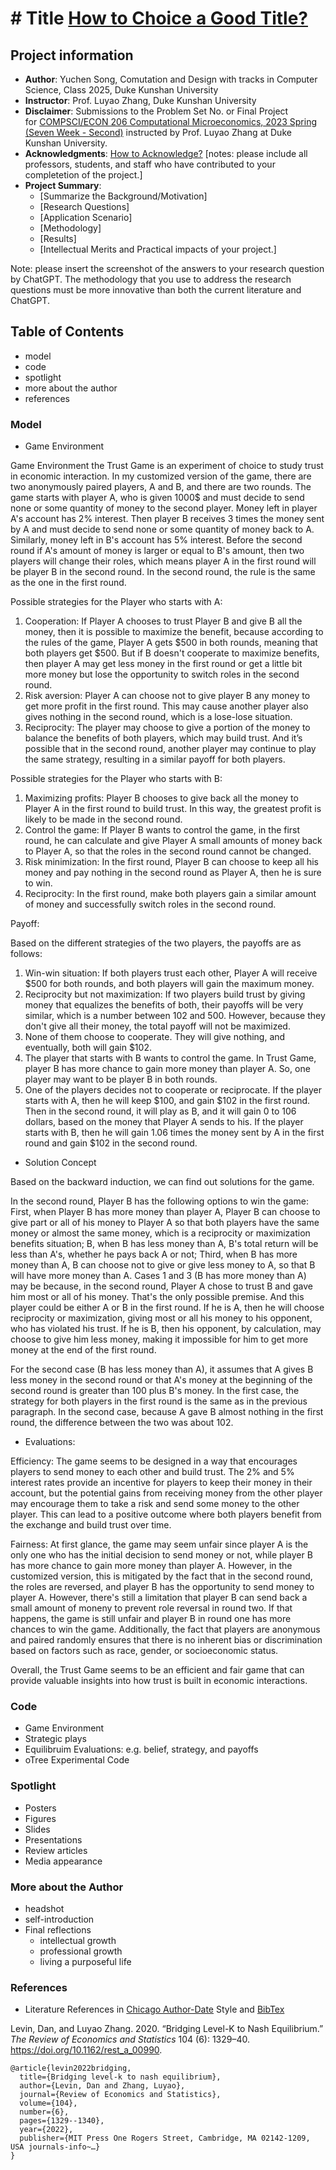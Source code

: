 # # Title [How to Choice a Good Title?](https://www.nature.com/articles/s41562-021-01152-2)
## Project information
- **Author**: Yuchen Song, Comutation and Design with tracks in Computer Science, Class 2025, Duke Kunshan University
- **Instructor**: Prof. Luyao Zhang, Duke Kunshan University
- **Disclaimer**: Submissions to the Problem Set No. or Final Project for [COMPSCI/ECON 206 Computational Microeconomics, 2023 Spring (Seven Week - Second)](https://ce.pubpub.org/) instructed by Prof. Luyao Zhang at Duke Kunshan University.
- **Acknowledgments**: [How to Acknowledge?](https://www.scribbr.co.uk/thesis-dissertation/acknowledgements/)
[notes: please include all professors, students, and staff who have contributed to your completetion of the project.]
- **Project Summary**: 
  - [Summarize the Background/Motivation]
  - [Research Questions]
  - [Application Scenario]
  - [Methodology]
  - [Results]
  - [Intellectual Merits and Practical impacts of your project.]
  
   
Note: please insert the screenshot of the answers to your research question by ChatGPT. The methodology that you use to address the research questions must be more innovative than both the current literature and ChatGPT. 

## Table of Contents

- model
- code
- spotlight
- more about the author
- references

### Model
- Game Environment

Game Environment the Trust Game is an experiment of choice to study trust in economic interaction. In my customized version of the game, there are two anonymously paired players, A and B, and there are two rounds. The game starts with player A, who is given 1000$ and must decide to send none or some quantity of money to the second player. Money left in player A's account has 2% interest. Then player B receives 3 times the money sent by A and must decide to send none or some quantity of money back to A. Similarly, money left in B's account has 5% interest. Before the second round if A's amount of money is larger or equal to B's amount, then two players will change their roles, which means player A in the first round will be player B in the second round. In the second round, the rule is the same as the one in the first round. 

Possible strategies for the Player who starts with A:
1.	Cooperation: If Player A chooses to trust Player B and give B all the money, then it is possible to maximize the benefit, because according to the rules of the game, Player A gets $500 in both rounds, meaning that both players get $500. But if B doesn't cooperate to maximize benefits, then player A may get less money in the first round or get a little bit more money but lose the opportunity to switch roles in the second round.
2.	Risk aversion: Player A can choose not to give player B any money to get more profit in the first round. This may cause another player also gives nothing in the second round, which is a lose-lose situation.
3.	Reciprocity: The player may choose to give a portion of the money to balance the benefits of both players, which may build trust. And it’s possible that in the second round, another player may continue to play the same strategy, resulting in a similar payoff for both players.

Possible strategies for the Player who starts with B:
1.	Maximizing profits: Player B chooses to give back all the money to Player A in the first round to build trust. In this way, the greatest profit is likely to be made in the second round. 
2.	Control the game: If Player B wants to control the game, in the first round, he can calculate and give Player A small amounts of money back to Player A, so that the roles in the second round cannot be changed.
3.	Risk minimization: In the first round, Player B can choose to keep all his money and pay nothing in the second round as Player A, then he is sure to win.
4.	Reciprocity: In the first round, make both players gain a similar amount of money and successfully switch roles in the second round.

Payoff:

Based on the different strategies of the two players, the payoffs are as follows: 

1.	Win-win situation: If both players trust each other, Player A will receive $500 for both rounds, and both players will gain the maximum money.
2.	Reciprocity but not maximization: If two players build trust by giving money that equalizes the benefits of both, their payoffs will be very similar, which is a number between 102 and 500. However, because they don't give all their money, the total payoff will not be maximized.
3.	None of them choose to cooperate. They will give nothing, and eventually, both will gain $102.
4.	The player that starts with B wants to control the game. In Trust Game, player B has more chance to gain more money than player A. So, one player may want to be player B in both rounds.
5.	One of the players decides not to cooperate or reciprocate. If the player starts with A, then he will keep $100, and gain $102 in the first round. Then in the second round, it will play as B, and it will gain 0 to 106 dollars, based on the money that Player A sends to his. If the player starts with B, then he will gain 1.06 times the money sent by A in the first round and gain $102 in the second round.


- Solution Concept

Based on the backward induction, we can find out solutions for the game. 

In the second round, Player B has the following options to win the game: First, when Player B has more money than player A, Player B can choose to give part or all of his money to Player A so that both players have the same money or almost the same money, which is a reciprocity or maximization benefits situation; B, when B has less money than A, B's total return will be less than A's, whether he pays back A or not; Third, when B has more money than A, B can choose not to give or give less money to A, so that B will have more money than A. 
Cases 1 and 3 (B has more money than A) may be because, in the second round, Player A chose to trust B and gave him most or all of his money. That's the only possible premise. And this player could be either A or B in the first round. If he is A, then he will choose reciprocity or maximization, giving most or all his money to his opponent, who has violated his trust. If he is B, then his opponent, by calculation, may choose to give him less money, making it impossible for him to get more money at the end of the first round. 

For the second case (B has less money than A), it assumes that A gives B less money in the second round or that A's money at the beginning of the second round is greater than 100 plus B's money. In the first case, the strategy for both players in the first round is the same as in the previous paragraph. In the second case, because A gave B almost nothing in the first round, the difference between the two was about 102.


- Evaluations: 

Efficiency:
The game seems to be designed in a way that encourages players to send money to each other and build trust. The 2% and 5% interest rates provide an incentive for players to keep their money in their account, but the potential gains from receiving money from the other player may encourage them to take a risk and send some money to the other player. This can lead to a positive outcome where both players benefit from the exchange and build trust over time.

Fairness:
At first glance, the game may seem unfair since player A is the only one who has the initial decision to send money or not, while player B has more chance to gain more money than player A. However, in the customized version, this is mitigated by the fact that in the second round, the roles are reversed, and player B has the opportunity to send money to player A. However, there's still a limitation that player B can send back a small amount of moneny to prevent role reversal in round two. If that happens, the game is still unfair and player B in round one has more chances to win the game. Additionally, the fact that players are anonymous and paired randomly ensures that there is no inherent bias or discrimination based on factors such as race, gender, or socioeconomic status.

Overall, the Trust Game seems to be an efficient and fair game that can provide valuable insights into how trust is built in economic interactions.

### Code
- Game Environment
- Strategic plays
- Equilibruim Evaluations: e.g. belief, strategy, and payoffs
- oTree Experimental Code 


### Spotlight
- Posters
- Figures
- Slides
- Presentations
- Review articles
- Media appearance

### More about the Author
- headshot
- self-introduction
- Final reflections 
  - intellectual growth
  - professional growth
  - living a purposeful life

### References

- Literature References in [Chicago Author-Date](https://www.chicagomanualofstyle.org/tools_citationguide/citation-guide-2.html) Style and [BibTex](https://scholar.google.com/) 

Levin, Dan, and Luyao Zhang. 2020. “Bridging Level-K to Nash Equilibrium.” *The Review of Economics and Statistics* 104 (6): 1329–40. https://doi.org/10.1162/rest_a_00990.

```
@article{levin2022bridging,
  title={Bridging level-k to nash equilibrium},
  author={Levin, Dan and Zhang, Luyao},
  journal={Review of Economics and Statistics},
  volume={104},
  number={6},
  pages={1329--1340},
  year={2022},
  publisher={MIT Press One Rogers Street, Cambridge, MA 02142-1209, USA journals-info~…}
}
```

